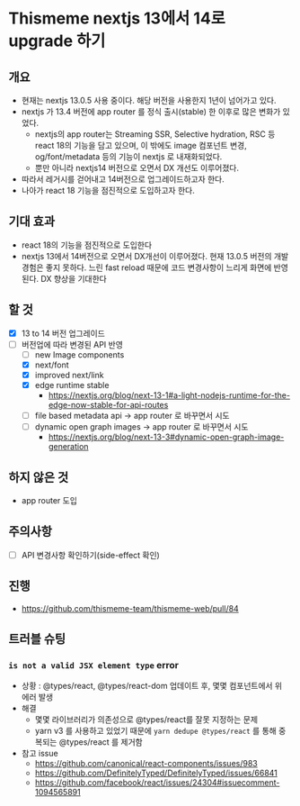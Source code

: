 # Thismeme nextjs 13에서 14로 upgrade 하기
## 개요
- 현재는 nextjs 13.0.5 사용 중이다. 해당 버전을 사용한지 1년이 넘어가고 있다.
- nextjs 가 13.4 버전에 app router 를 정식 출시(stable) 한 이후로 많은 변화가 있었다.
	- nextjs의 app router는 Streaming SSR, Selective hydration, RSC 등 react 18의 기능을 담고 있으며, 이 밖에도 image 컴포넌트 변경, og/font/metadata 등의 기능이 nextjs 로 내재화되었다.
	- 뿐만 아니라 nextjs14 버전으로 오면서 DX 개선도 이루어졌다.
- 따라서 레거시를 걷어내고 14버전으로 업그레이드하고자 한다.
- 나아가 react 18 기능을 점진적으로 도입하고자 한다.

## 기대 효과
- react 18의 기능을 점진적으로 도입한다
- nextjs 13에서 14버전으로 오면서 DX개선이 이루어졌다. 현재 13.0.5 버전의 개발 경험은 좋지 못하다. 느린 fast reload 때문에 코드 변경사항이 느리게 화면에 반영된다. DX 향상을 기대한다

## 할 것
- [x] 13 to 14 버전 업그레이드
- [ ] 버전업에 따라 변경된 API 반영
	- [ ] new Image components
	- [x] next/font
	- [x] improved next/link
	- [x] edge runtime stable
		- https://nextjs.org/blog/next-13-1#a-light-nodejs-runtime-for-the-edge-now-stable-for-api-routes
	- [ ] file based metadata api -> app router 로 바꾸면서 시도
	- [ ] dynamic open graph images -> app router 로 바꾸면서 시도
		- https://nextjs.org/blog/next-13-3#dynamic-open-graph-image-generation

## 하지 않은 것
- app router 도입

## 주의사항
- [ ] API 변경사항 확인하기(side-effect 확인)


## 진행
- https://github.com/thismeme-team/thismeme-web/pull/84

## 트러블 슈팅
### `is not a valid JSX element type` error
- 상황 : @types/react, @types/react-dom 업데이트 후, 몇몇 컴포넌트에서 위 에러 발생
- 해결
	- 몇몇 라이브러리가 의존성으로 @types/react를 잘못 지정하는 문제
	- yarn v3 를 사용하고 있었기 때문에 `yarn dedupe @types/react` 를 통해 중복되는 @types/react 를 제거함
- 참고 issue
	- https://github.com/canonical/react-components/issues/983
	- https://github.com/DefinitelyTyped/DefinitelyTyped/issues/66841
	- https://github.com/facebook/react/issues/24304#issuecomment-1094565891